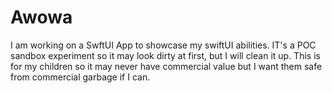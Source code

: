 # Awowa
I am working on a SwftUI App to showcase my swiftUI abilities.  IT's a POC sandbox experiment so it may look dirty at first, but I will clean it up. This is for my children so it may never have commercial value but I want them safe from commercial garbage if I can.
